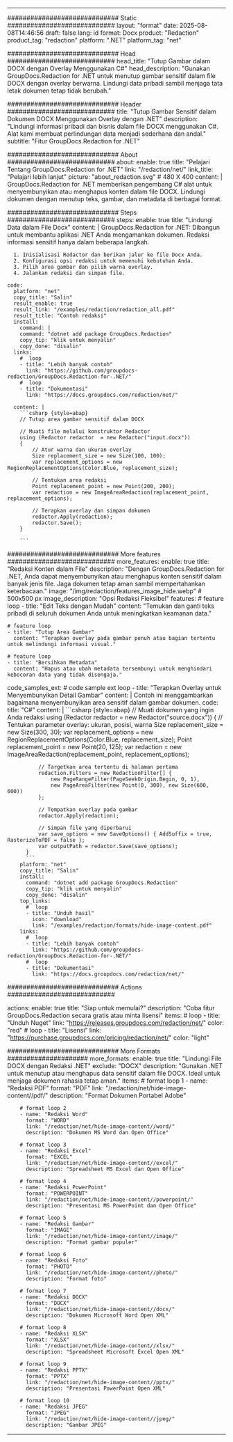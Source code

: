 
---
############################# Static ############################
layout: "format"
date:  2025-08-08T14:46:56
draft: false
lang: id
format: Docx
product: "Redaction"
product_tag: "redaction"
platform: ".NET"
platform_tag: "net"

############################# Head ############################
head_title: "Tutup Gambar dalam DOCX dengan Overlay Menggunakan C#"
head_description: "Gunakan GroupDocs.Redaction for .NET untuk menutup gambar sensitif dalam file DOCX dengan overlay berwarna. Lindungi data pribadi sambil menjaga tata letak dokumen tetap tidak berubah."

############################# Header ############################
title: "Tutup Gambar Sensitif dalam Dokumen DOCX Menggunakan Overlay dengan .NET" 
description: "Lindungi informasi pribadi dan bisnis dalam file DOCX menggunakan C#. Alat kami membuat perlindungan data menjadi sederhana dan andal."
subtitle: "Fitur GroupDocs.Redaction for .NET" 

############################# About ############################
about:
    enable: true
    title: "Pelajari Tentang GroupDocs.Redaction for .NET"
    link: "/redaction/net/"
    link_title: "Pelajari lebih lanjut"
    picture: "about_redaction.svg" # 480 X 400
    content: |
       GroupDocs.Redaction for .NET memberikan pengembang C# alat untuk menyembunyikan atau menghapus konten dalam file DOCX. Lindungi dokumen dengan menutup teks, gambar, dan metadata di berbagai format.

############################# Steps ############################
steps:
    enable: true
    title: "Lindungi Data dalam File Docx"
    content: |
      GroupDocs.Redaction for .NET: Dibangun untuk membantu aplikasi .NET Anda mengamankan dokumen. Redaksi informasi sensitif hanya dalam beberapa langkah.
      
      1. Inisialisasi Redactor dan berikan jalur ke file Docx Anda.
      2. Konfigurasi opsi redaksi untuk memenuhi kebutuhan Anda.
      3. Pilih area gambar dan pilih warna overlay.
      4. Jalankan redaksi dan simpan file.
   
    code:
      platform: "net"
      copy_title: "Salin"
      result_enable: true
      result_link: "/examples/redaction/redaction_all.pdf"
      result_title: "Contoh redaksi"
      install:
        command: |
        command: "dotnet add package GroupDocs.Redaction"
        copy_tip: "klik untuk menyalin"
        copy_done: "disalin"
      links:
        #  loop
        - title: "Lebih banyak contoh"
          link: "https://github.com/groupdocs-redaction/GroupDocs.Redaction-for-.NET/"
        #  loop
        - title: "Dokumentasi"
          link: "https://docs.groupdocs.com/redaction/net/"
          
      content: |
        ```csharp {style=abap}
        // Tutup area gambar sensitif dalam DOCX

        // Muati file melalui konstruktor Redactor
        using (Redactor redactor  = new Redactor("input.docx"))
        {
            // Atur warna dan ukuran overlay
            Size replacement_size = new Size(100, 100);
            var replacement_options = new RegionReplacementOptions(Color.Blue, replacement_size);

            // Tentukan area redaksi
            Point replacement_point = new Point(200, 200);
            var redaction = new ImageAreaRedaction(replacement_point, replacement_options);
            
            // Terapkan overlay dan simpan dokumen
            redactor.Apply(redaction);
            redactor.Save();
        }
        
        ```            


############################# More features ############################
more_features:
  enable: true
  title: "Redaksi Konten dalam File"
  description: "Dengan GroupDocs.Redaction for .NET, Anda dapat menyembunyikan atau menghapus konten sensitif dalam banyak jenis file. Jaga dokumen tetap aman sambil mempertahankan keterbacaan."
  image: "/img/redaction/features_image_hide.webp" # 500x500 px
  image_description: "Opsi Redaksi Fleksibel"
  features:
    # feature loop
    - title: "Edit Teks dengan Mudah"
      content: "Temukan dan ganti teks pribadi di seluruh dokumen Anda untuk meningkatkan keamanan data."

    # feature loop
    - title: "Tutup Area Gambar"
      content: "Terapkan overlay pada gambar penuh atau bagian tertentu untuk melindungi informasi visual."

    # feature loop
    - title: "Bersihkan Metadata"
      content: "Hapus atau ubah metadata tersembunyi untuk menghindari kebocoran data yang tidak disengaja."
      
  code_samples_ext:
    # code sample ext loop
    - title: "Terapkan Overlay untuk Menyembunyikan Detail Gambar"
      content: |
        Contoh ini menggambarkan bagaimana menyembunyikan area sensitif dalam gambar dokumen.
      code:
        title: "C#"
        content: |
          ```csharp {style=abap}
          //  Muati dokumen yang ingin Anda redaksi
          using (Redactor redactor  = new Redactor("source.docx"))
          {
              // Tentukan parameter overlay: ukuran, posisi, warna
              Size replacement_size = new Size(300, 30);
              var replacement_options = new RegionReplacementOptions(Color.Blue, replacement_size);
              Point replacement_point = new Point(20, 125);
              var redaction = new ImageAreaRedaction(replacement_point, replacement_options);
 
              // Targetkan area tertentu di halaman pertama
              redaction.Filters = new RedactionFilter[] {
                  new PageRangeFilter(PageSeekOrigin.Begin, 0, 1),
                  new PageAreaFilter(new Point(0, 300), new Size(600, 600))
              };

              // Tempatkan overlay pada gambar
              redactor.Apply(redaction);

              // Simpan file yang diperbarui
              var save_options = new SaveOptions() { AddSuffix = true, RasterizeToPDF = false };
              var outputPath = redactor.Save(save_options);
          }
          ```
        platform: "net"
        copy_title: "Salin"
        install:
          command: "dotnet add package GroupDocs.Redaction"
          copy_tip: "klik untuk menyalin"
          copy_done: "disalin"
        top_links:
          #  loop
          - title: "Unduh hasil"
            icon: "download"
            link: "/examples/redaction/formats/hide-image-content.pdf"
        links:
          #  loop
          - title: "Lebih banyak contoh"
            link: "https://github.com/groupdocs-redaction/GroupDocs.Redaction-for-.NET/"
          #  loop
          - title: "Dokumentasi"
            link: "https://docs.groupdocs.com/redaction/net/"


############################# Actions ############################

actions:
  enable: true
  title: "Siap untuk memulai?"
  description: "Coba fitur GroupDocs.Redaction secara gratis atau minta lisensi"
  items:
    #  loop
    - title: "Unduh Nuget"
      link: "https://releases.groupdocs.com/redaction/net/"
      color: "red"
        #  loop
    - title: "Lisensi"
      link: "https://purchase.groupdocs.com/pricing/redaction/net/"
      color: "light"


############################# More Formats #####################
more_formats:
    enable: true
    title: "Lindungi File DOCX dengan Redaksi .NET"
    exclude: "DOCX"
    description: "Gunakan .NET untuk menutup atau menghapus data sensitif dalam file DOCX. Ideal untuk menjaga dokumen rahasia tetap aman."
    items: 
        # format loop 1
        - name: "Redaksi PDF"
          format: "PDF"
          link: "/redaction/net/hide-image-content//pdf/"
          description: "Format Dokumen Portabel Adobe"

        # format loop 2
        - name: "Redaksi Word"
          format: "WORD"
          link: "/redaction/net/hide-image-content//word/"
          description: "Dokumen MS Word dan Open Office"
          
        # format loop 3
        - name: "Redaksi Excel"
          format: "EXCEL"
          link: "/redaction/net/hide-image-content//excel/"
          description: "Spreadsheet MS Excel dan Open Office"

        # format loop 4
        - name: "Redaksi PowerPoint"
          format: "POWERPOINT"
          link: "/redaction/net/hide-image-content//powerpoint/"
          description: "Presentasi MS PowerPoint dan Open Office"

        # format loop 5
        - name: "Redaksi Gambar"
          format: "IMAGE"
          link: "/redaction/net/hide-image-content//image/"
          description: "Format gambar populer"

        # format loop 6
        - name: "Redaksi Foto"
          format: "PHOTO"
          link: "/redaction/net/hide-image-content//photo/"
          description: "Format foto"

        # format loop 7
        - name: "Redaksi DOCX"
          format: "DOCX"
          link: "/redaction/net/hide-image-content//docx/"
          description: "Dokumen Microsoft Word Open XML"
          
        # format loop 8
        - name: "Redaksi XLSX"
          format: "XLSX"
          link: "/redaction/net/hide-image-content//xlsx/"
          description: "Spreadsheet Microsoft Excel Open XML"
          
        # format loop 9
        - name: "Redaksi PPTX"
          format: "PPTX"
          link: "/redaction/net/hide-image-content//pptx/"
          description: "Presentasi PowerPoint Open XML"

        # format loop 10
        - name: "Redaksi JPEG"
          format: "JPEG"
          link: "/redaction/net/hide-image-content//jpeg/"
          description: "Gambar JPEG"


---